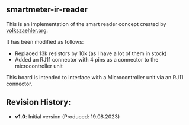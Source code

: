 ## smartmeter-ir-reader

This is an implementation of the smart reader concept created by [volkszaehler.org](https://wiki.volkszaehler.org/hardware/controllers/ir-schreib-lesekopf-ttl-ausgang).

It has been modified as follows:

- Replaced 13k resistors by 10k (as I have a lot of them in stock)
- Added an RJ11 connector with 4 pins as a connector to the microcontroller unit

This board is intended to interface with a Microcontroller unit via an RJ11 connector.

## Revision History:
- **v1.0**: Initial version (Produced: 19.08.2023)
